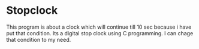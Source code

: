 # Stopclock
This program is about a clock which will continue till 10 sec because i have put that condition. Its a digital stop clock using C programming. I can chage that condition to my need.

